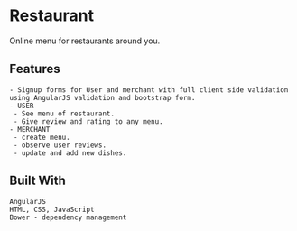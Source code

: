 # Restaurant
Online menu for restaurants around you. 


## Features
```
- Signup forms for User and merchant with full client side validation using AngularJS validation and bootstrap form.
- USER 
 - See menu of restaurant.
 - Give review and rating to any menu.
- MERCHANT
 - create menu.
 - observe user reviews.
 - update and add new dishes.
```

## Built With
```
AngularJS 
HTML, CSS, JavaScript
Bower - dependency management


